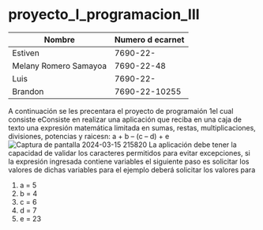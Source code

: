 # proyecto_I_programacion_III
| Nombre |Numero d ecarnet |
| ------ | ------ |
| Estiven | 7690-22-|
| Melany Romero Samayoa |7690-22-48
| Luis | 7690-22- |
|Brandon | 7690-22-10255 |
A continuación se les precentara el proyecto de programaión   1el cual consiste eConsiste en realizar una aplicación que reciba en una caja de texto una expresión matemática limitada
en sumas, restas, multiplicaciones, divisiones, potencias y raicesn:
a + b – (c – d) +  e
![Captura de pantalla 2024-03-15 215820](https://github.com/estiven-lg/proyecto_I_programacion_III/assets/117334084/477387d5-fcfe-4898-aa3c-fdd1372f9365)
La aplicación debe tener la capacidad de validar los caracteres permitidos para evitar excepciones, si la
expresión ingresada contiene variables el siguiente paso es solicitar los valores de dichas variables para
el ejemplo deberá solicitar los valores para
1. a = 5
2. b = 4
3. c = 6
4. d = 7
5. e = 23


